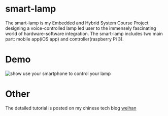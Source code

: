# smart-lamp
The smart-lamp is my Embedded and Hybrid System Course Project designing a voice-controlled lamp led user to the immensely fascinating world of hardware-software integration. The smart-lamp includes two main part: mobile app(iOS app) and controller(raspberry Pi 3). 

# Demo
<img src="https://github.com/wwtx9/smart-lamp/demo.gif" alt="show" />
use your smartphone to control your lamp


# Other
The detailed tutorial is posted on my chinese tech blog [weihan](https://blog.csdn.net/ghostedlead/article/details/79082559)
 

